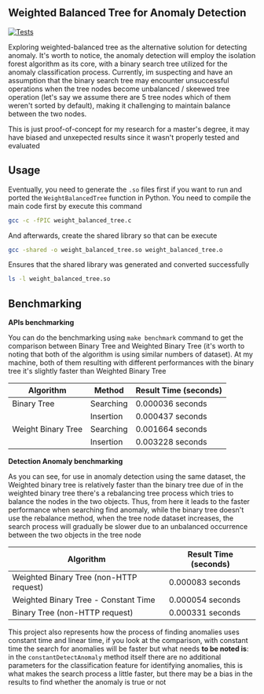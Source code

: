 ## Weighted Balanced Tree for Anomaly Detection

[![Tests](https://github.com/sodrooome/weight-balanced-tree/actions/workflows/ci.yml/badge.svg)](https://github.com/sodrooome/weight-balanced-tree/actions/workflows/ci.yml)

Exploring weighted-balanced tree as the alternative solution for detecting anomaly. It's worth to notice, the anomaly detection will employ the isolation forest algorithm as its core, with a binary search tree utilized for the anomaly classification process. Currently, im suspecting and have an assumption that the binary search tree may encounter unsuccessful operations when the tree nodes become unbalanced / skeewed tree operation (let's say we assume there are 5 tree nodes which of them weren't sorted by default), making it challenging to maintain balance between the two nodes.

This is just proof-of-concept for my research for a master's degree, it may have biased and unxepected results since it wasn't properly tested and evaluated

## Usage

Eventually, you need to generate the `.so` files first if you want to run and ported the `WeightBalancedTree` function in Python. You need to compile the main code first by execute this command

```bash
gcc -c -fPIC weight_balanced_tree.c
```

And afterwards, create the shared library so that can be execute 

```bash
gcc -shared -o weight_balanced_tree.so weight_balanced_tree.o
```

Ensures that the shared library was generated and converted successfully

```bash
ls -l weight_balanced_tree.so
```

## Benchmarking

**APIs benchmarking**

You can do the benchmarking using `make benchmark` command to get the comparison between Binary Tree and Weighted Binary Tree (it's worth to noting that both of the algorithm is using similar numbers of dataset). At my machine, both of them resulting with different performances with the binary tree it's slightly faster than Weighted Binary Tree

| Algorithm | Method | Result Time (seconds) |
| --------- | ------ | --------------------- |
| Binary Tree | Searching | 0.000036 seconds |
|  | Insertion | 0.000437 seconds |
| Weight Binary Tree | Searching | 0.001664 seconds |
|  | Insertion | 0.003228 seconds |

**Detection Anomaly benchmarking**

As you can see, for use in anomaly detection using the same dataset, the Weighted binary tree is relatively faster than the binary tree due of in the weighted binary tree there's a rebalancing tree process which tries to balance the nodes in the two objects. Thus, from here it leads to the faster performance when searching find anomaly, while the binary tree doesn't use the rebalance method, when the tree node dataset increases, the search process will gradually be slower due to an unbalanced occurrence between the two objects in the tree node

| Algorithm | Result Time (seconds) |
| --------- | --------------------- |
| Weighted Binary Tree (non-HTTP request) | 0.000083 seconds |
| Weighted Binary Tree - Constant Time | 0.000054 seconds |
| Binary Tree (non-HTTP request) | 0.000331 seconds |

This project also represents how the process of finding anomalies uses constant time and linear time, if you look at the comparison, with constant time the search for anomalies will be faster but what needs **to be noted is**: in the `constantDetectAnomaly` method itself there are no additional parameters for the classification feature for identifying anomalies, this is what makes the search process a little faster, but there may be a bias in the results to find whether the anomaly is true or not
